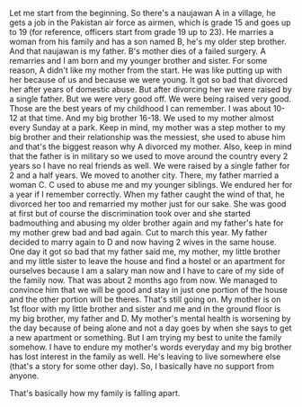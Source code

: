 
Let me start from the beginning.
So there's a naujawan A in a village, he gets a job in the Pakistan air force as airmen, which is grade 15 and goes up to 19 (for reference, officers start from grade 19 up to 23). He marries a woman from his family and has a son named B, he's my older step brother. And that naujawan is my father. B's mother dies of a failed surgery. A remarries and I am born and my younger brother and sister. For some reason, A didn't like my mother from the start. He was like putting up with her because of us and because we were young. It got so bad that divorced her after years of domestic abuse. But after divorcing her we were raised by a single  father. But we were very good off. We were being raised very good. Those are the best years of my childhood I can remember. I was about 10-12 at that time. And my big brother 16-18. We used to my mother almost every Sunday at a park. Keep in mind, my mother was a step mother to my big brother and their relationship was the messiest, she used to abuse him and that's the biggest reason why A divorced my mother. Also, keep in mind that the father is in military so we used to move around the country every 2 years so I have no real friends as well. We were raised by a single father for 2 and a half years. We moved to another city. There, my father married a woman C. C used to abuse me and my younger siblings. We endured her for a year if I remember correctly. When my father caught the wind of that, he divorced her too and remarried my mother just for our sake. She was good at first but of course the discrimination took over and she started badmouthing and abusing my older brother again and my father's hate for my mother grew bad and bad again. Cut to march this year. My father decided to marry again to D and now having 2 wives in the same house. One day it got so bad that my father said me, my mother, my little brother and my little sister to leave the house and find a hostel or an apartment for ourselves because I am a salary man now and I have to care of my side of the family now. That was about 2 months ago from now. We managed to convince him that we will be good and stay in just one portion of the house and the other portion will be theres. That's still going on. My mother is on 1st floor with my little brother and sister and me and in the ground floor is my big brother, my father and D. My mother's mental health is worsening by the day because of being alone and not a day goes by when she says to get a new apartment or something. But I am trying my best to unite the family somehow. I have to endure my mother's words everyday and my big brother has lost interest in the family as well. He's leaving to live somewhere else (that's a story for some other day). So, I basically have no support from anyone.

That's basically how my family is falling apart.


